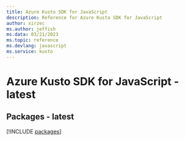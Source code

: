 ```yaml
---
title: Azure Kusto SDK for JavaScript
description: Reference for Azure Kusto SDK for JavaScript
author: xirzec
ms.author: jeffish
ms.data: 03/21/2023
ms.topic: reference
ms.devlang: javascript
ms.service: kusto
---
```

# Azure Kusto SDK for JavaScript - latest
## Packages - latest
[!INCLUDE [packages](kusto-index.md)]